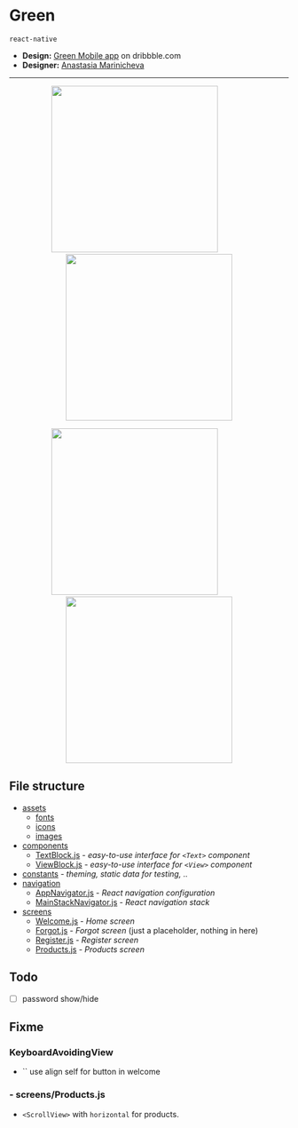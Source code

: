 # Green
`react-native`

- **Design:** [Green Mobile app] on dribbble.com
- **Designer:** [Anastasia Marinicheva]

[Green Mobile app]: https://dribbble.com/shots/6930348-Green-Mobile-App
[Anastasia Marinicheva]: https://dribbble.com/anmarinicheva

---

<p align='middle'>
  <img src="https://imgur.com/P2kjZT6.png" width="300" />
  &nbsp;&nbsp;&nbsp;&nbsp;&nbsp;&nbsp;&nbsp;&nbsp;&nbsp;&nbsp;&nbsp;&nbsp;
  <img src="https://imgur.com/7S8FQwe.png" width="300" /> 
</p>
<p align='middle'>
  <img src="https://imgur.com/lvulPVX.png" width="300" />
  &nbsp;&nbsp;&nbsp;&nbsp;&nbsp;&nbsp;&nbsp;&nbsp;&nbsp;&nbsp;&nbsp;&nbsp;
  <img src="https://imgur.com/y4ijCoA.png" width="300" /> 
</p>


## File structure
- [assets]
    - [fonts]
    - [icons]
    - [images]
- [components]
    - [TextBlock.js] - _easy-to-use interface for `<Text>` component_
    - [ViewBlock.js] - _easy-to-use interface for `<View>` component_
- [constants] - _theming, static data for testing, .._
- [navigation]
    - [AppNavigator.js] - _React navigation configuration_
    - [MainStackNavigator.js] - _React navigation stack_
- [screens]
    - [Welcome.js] - _Home screen_
    - [Forgot.js] - _Forgot screen_ (just a placeholder, nothing in here)
    - [Register.js] - _Register screen_
    - [Products.js] - _Products screen_

[assets]: ./assets
[fonts]: ./assets/fonts
[icons]: ./assets/icons
[images]: ./assets/images

[components]: ./components
[TextBlock.js]: ./components/TextBlock.js
[ViewBlock.js]: ./components/ViewBlock.js

[constants]: ./constants

[navigation]: ./navigation
[AppNavigator.js]: ./navigation/AppNavigator.js
[MainStackNavigator.js]: ./navigation/MainStackNavigator.js

[screens]: ./screens
[Welcome.js]: ./screens/Welcome.js
[Forgot.js]: ./screens/Forgot.js
[Register.js]: ./screens/Register.js
[Products.js]: ./screens/Products.js

## Todo
- [ ] password show/hide

## Fixme
### KeyboardAvoidingView
- `` use align self for button in welcome

### - screens/Products.js
- `<ScrollView>` with `horizontal` for products.

